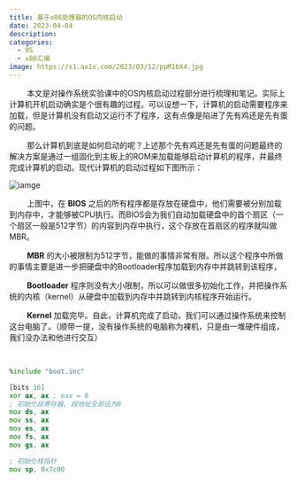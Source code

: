 ```yaml
---
title: 基于x86处理器的OS内核启动
date: 2023-04-04
description: 
categories: 
  - OS
  - x86汇编
image: https://s1.ax1x.com/2023/03/12/ppM1bX4.jpg
---
```


&emsp;&emsp; 本文是对操作系统实验课中的OS内核启动过程部分进行梳理和笔记。实际上计算机开机启动确实是个很有趣的过程。可以设想一下，计算机的启动需要程序来加载，但是计算机没有启动又运行不了程序，这有点像是陷进了先有鸡还是先有蛋的问题。

&emsp;&emsp; 那么计算机到底是如何启动的呢？上述那个先有鸡还是先有蛋的问题最终的解决方案是通过一组固化到主板上的ROM来加载能够启动计算机的程序，并最终完成计算机的启动。现代计算机的启动过程如下图所示：

![iamge](https://s1.ax1x.com/2023/04/04/pp4HD8e.png)

&emsp;&emsp; 上图中，在 **BIOS** 之后的所有程序都是存放在硬盘中，他们需要被分别加载到内存中，才能够被CPU执行。而BIOS会为我们自动加载硬盘中的首个扇区（一个扇区一般是512字节）的内容到内存中执行，这个存放在首扇区的程序就叫做MBR。

&emsp;&emsp; **MBR** 的大小被限制为512字节，能做的事情非常有限。所以这个程序中所做的事情主要是进一步把硬盘中的Bootloader程序加载到内存中并跳转到该程序，

&emsp;&emsp; **Bootloader** 程序则没有大小限制，所以可以做很多初始化工作，并把操作系统的内核（kernel）从硬盘中加载到内存中并跳转到内核程序开始运行。

&emsp;&emsp; **Kernel** 加载完毕。自此，计算机完成了启动，我们可以通过操作系统来控制这台电脑了。（顺带一提，没有操作系统的电脑称为裸机，只是由一堆硬件组成，我们没办法和他进行交互）

&emsp;&emsp; 


```asm
%include "boot.inc"

[bits 16]
xor ax, ax ; eax = 0
; 初始化段寄存器, 段地址全部设为0
mov ds, ax
mov ss, ax
mov es, ax
mov fs, ax
mov gs, ax

; 初始化栈指针
mov sp, 0x7c00    
```
